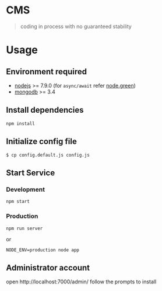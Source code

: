 # CMS

> coding in process with no guaranteed stability

# Usage

## Environment required

- [nodejs](https://nodejs.org/) >= 7.9.0   (for ``async/await`` refer [node.green](http://node.green/))
- [mongodb](https://www.mongodb.org/) >= 3.4


## Install dependencies

````
npm install
````

## Initialize config file

````
$ cp config.default.js config.js
````

## Start Service

### Development

````
npm start
````

### Production

````
npm run server
````

or

````
NODE_ENV=production node app
````

## Administrator account

open http://localhost:7000/admin/  follow the prompts to install

